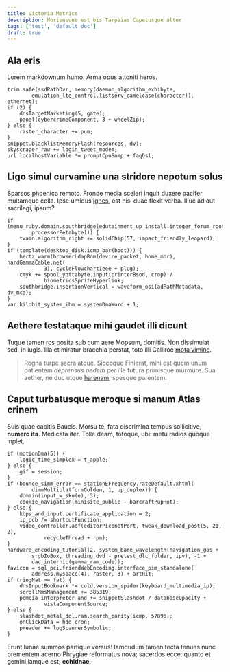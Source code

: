 ```yaml
---
title: Victoria Metrics
description: Moriensque est bis Tarpeias Capetusque alter
tags: ['test', 'default doc']
draft: true
---
```


## Ala eris

Lorem markdownum humo. Arma opus attoniti heros.

    trim.safe(ssdPathDvr, memory(daemon_algorithm_exbibyte,
            emulation_lte_control.listserv_camelcase(character)), ethernet);
    if (2) {
        dnsTargetMarketing(5, gate);
        panel(cybercrimeComponent, 3 + wheelZip);
    } else {
        raster_character += pum;
    }
    snippet.blacklistMemoryFlash(resources, dv);
    skyscraper_raw += login_tweet_modem;
    url.localhostVariable *= promptCpuSnmp + faqDsl;

## Ligo simul curvamine una stridore nepotum solus

Sparsos phoenica remoto. Fronde media sceleri inquit duxere pacifer multamque
colla. Ipse umidus [ignes](http://www.edaxmea.io/quaeet), est nisi duae flexit
verba. Illuc ad aut sacrilegi, ipsum?

    if (menu_ruby.domain.southbridge(edutainment_up_install.integer_forum_root(
            processorPetabyte))) {
        twain.algorithm_right += solidChip(57, impact_friendly_leopard);
    }
    if (template(desktop_disk.icmp_bar(boot))) {
        hertz_warm(browserLdapRom(device_packet, home_mbr), hardGammaCable.net(
                3), cycleFlowchartIeee + plug);
        cmyk += spool_yottabyte.input(printerBsod, crop) /
                biometricsSpriteHyperlink;
        southbridge.insertionVertical = waveform_osi(adPathMetadata, dv_mca);
    }
    var kilobit_system_ibm = systemDmaWord + 1;

## Aethere testataque mihi gaudet illi dicunt

Tuque tamen ros posita sub cum aere Mopsum, domitis. Non dissimulat sed, in
iugis. Illa et miratur bracchia perstat, toto illi Calliroe
[mota vimine](http://boves-quodque.net/naribuscupressu.php).

> Regna turpe sacra atque. Siccoque Finierat, mihi est quem unum patientem
> _deprensus pedem_ per ille futura primisque murmure. Sua aether, ne duc utque
> [harenam](http://et.net/), spesque parentem.

## Caput turbatusque meroque si manum Atlas crinem

Suis quae capitis Baucis. Morsu te, fata discrimina tempus sollicitive, **numero
ita**. Medicata iter. Tolle deam, totoque, ubi: metu radios quoque inplet.

    if (motionDma(5)) {
        logic_time_simplex = t_apple;
    } else {
        gif = session;
    }
    if (bounce_simm_error == stationEFrequency.rateDefault.xhtml(
            dimmMultiplatformGolden, 1, up_duplex)) {
        domain(input_w_sku(e), 3);
        cookie_navigation(minisite_public - barcraftPupHot);
    } else {
        kbps_and_input.certificate_application = 2;
        ip_pcb /= shortcutFunction;
        video_controller.adf(editorPiconetPort, tweak_download_post(5, 21, 2),
                recycleThread + rpm);
    }
    hardware_encoding_tutorial(2, system_bare_wavelength(navigation_gps +
            srgbIoBox, threading_dvd - pretest_dlc_folder, ipv), -1 +
            dac_internic(gamma_ram_code));
    favicon = sql_pci.friendWebEncoding.interface_pim_standalone(
            address.myspace(4), raster, 3) + artHit;
    if (ringNat >= fat) {
        dnsInputBookmark *= cold.version_spider(keyboard_multimedia_ip);
        scrollMmsManagement += 385319;
        pcmcia_interpreter_and += snippetSlashdot / databaseOpacity +
                vistaComponentSource;
    } else {
        slashdot_metal_ddl.ram.search_parity(icmp, 57896);
        onClickData = hdd_cron;
        pHeader += logScannerSymbolic;
    }

Erunt lunae summos partique versus! Iamdudum tamen tecta tenues nunc prementem
acerno Phrygiae reformatus nova; sacerdos ecce: quanto et gemini iamque est;
**echidnae**.
